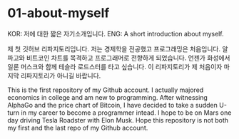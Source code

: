 # 01-about-myself

KOR: 저에 대한 짧은 자기소개입니다.
ENG: A short introduction about myself.  

제 첫 깃허브 리파지토리입니다.
저는 경제학을 전공했고 프로그래밍은 처음입니다. 알파고와 비트코인 차트를 목격하고 프로그래머로 전향하게 되었습니다.
언젠가 화성에서 일론 머스크와 함께 테슬라 로드스터를 타고 싶습니다.
이 리파지토리가 제 처음이자 마지막 리파지토리가 아니길 바랍니다.

This is the first repository of my Github account.
I actually majored economics in college and am new to programming. After witnessing AlphaGo and the price chart of Bitcoin, I have decided to take a sudden U-turn in my career to become a programmer intead.
I hope to be on Mars one day driving Tesla Roadster with Elon Musk.
Hope this repository is not both my first and the last repo of my Github account.
